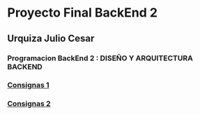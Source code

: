 # Proyecto Final BackEnd 2
## Urquiza Julio Cesar
### Programacion BackEnd 2 : DISEÑO Y ARQUITECTURA BACKEND
### [Consignas 1 ](https://github.com/julio-urquiza/Proyecto-Final-BackEnd-2/blob/main/Consignas%20Entrega%201.md)
### [Consignas 2 ]()